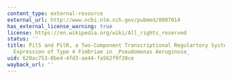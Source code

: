 ```yaml
---
content_type: external-resource
external_url: http://www.ncbi.nlm.nih.gov/pubmed/8097014
has_external_license_warning: true
license: https://en.wikipedia.org/wiki/All_rights_reserved
status: ''
title: PilS and PilR, a Two-Component Transcriptional Regulartory System Controlling
  Expression of Type 4 Fimbriae in _Pseudomonas Aeruginosa_
uid: 620ac753-0be4-4fd3-ae44-fa562f9f20ce
wayback_url: ''
---
```

